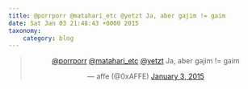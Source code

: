 ```yaml
---
title: @porrporr @matahari_etc @yetzt Ja, aber gajim != gaim
date: Sat Jan 03 21:48:43 +0000 2015
taxonomy:
    category: blog
---
```

<blockquote class="twitter-tweet" align="center" width="350"><p lang="in" dir="ltr"><a href="https://twitter.com/porrporr">@porrporr</a> <a href="https://twitter.com/matahari_etc">@matahari_etc</a> <a href="https://twitter.com/yetzt">@yetzt</a> Ja, aber gajim != gaim</p>&mdash; affe (@0xAFFE) <a href="https://twitter.com/0xAFFE/status/551495397550882816">January 3, 2015</a></blockquote>
